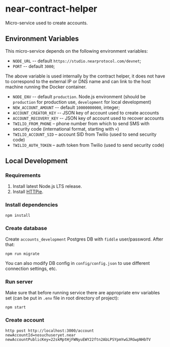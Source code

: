 # near-contract-helper
Micro-service used to create accounts.

## Environment Variables
This micro-service depends on the following environment variables:
* `NODE_URL` -- default `https://studio.nearprotocol.com/devnet`;
* `PORT` -- default `3000`;

The above variable is used internally by the contract helper, it does not have to correspond to the external IP or DNS
name and can link to the host machine running the Docker container.

* `NODE_ENV` -- default `production`. Node.js environment (should be `production` for production use, `development` for local development)
* `NEW_ACCOUNT_AMOUNT` -- default `10000000000`, integer;
* `ACCOUNT_CREATOR_KEY` -- JSON key of account used to create accounts
* `ACCOUNT_RECOVERY_KEY` -- JSON key of  account used to recover accounts
* `TWILIO_FROM_PHONE` – phone number from which to send SMS with security code (international format, starting with `+`)
* `TWILIO_ACCOUNT_SID` – account SID from Twilio (used to send security code)
* `TWILIO_AUTH_TOKEN` – auth token from Twilio (used to send security code)

## Local Development

### Requirements

1) Install latest Node.js LTS release.
2) Install [HTTPie](http://httpie.org/).

### Install dependencies

```
npm install
```

### Create database

Create `accounts_development` Postgres DB with `fiddle` user/password.
After that:

```
npm run migrate
```

You can also modify DB config in `config/config.json` to use different connection settings, etc.

### Run server

Make sure that before running service there are appropriate env variables set (can be put in  `.env` file in root directory of project):

```
npm start
```

### Create account
```
http post http://localhost:3000/account newAccountId=nosuchuseryet.near newAccountPublicKey=22skMptHjFWNyuEWY22ftn2AbLPSYpmYwGJRGwpNHbTV
```
